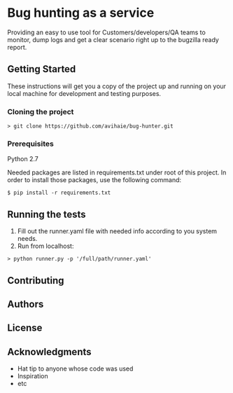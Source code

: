 

# Bug hunting as a service

Providing an easy to use tool for Customers/developers/QA teams to monitor, 
dump logs and get a clear scenario right up to the bugzilla ready report. 

## Getting Started

These instructions will get you a copy of the project up and running on your local machine for development and testing purposes.

### Cloning the project
```git
> git clone https://github.com/avihaie/bug-hunter.git
```

### Prerequisites

Python 2.7

Needed packages are listed in requirements.txt under root of this project.
In order to install those packages, use the following command:
```
$ pip install -r requirements.txt
```

## Running the tests

1) Fill out the runner.yaml file with needed info according to you system needs.
2) Run from localhost:
```
> python runner.py -p '/full/path/runner.yaml'
```

## Contributing


## Authors


## License


## Acknowledgments

* Hat tip to anyone whose code was used
* Inspiration
* etc
